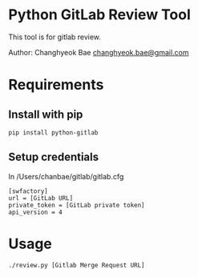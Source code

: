 # Python GitLab Review Tool

This tool is for gitlab review.

Author: Changhyeok Bae <changhyeok.bae@gmail.com>

# Requirements

## Install with pip

```
pip install python-gitlab
```

## Setup credentials

In /Users/chanbae/gitlab/gitlab.cfg
```
[swfactory]
url = [GitLab URL]
private_token = [GitLab private token]
api_version = 4
```

# Usage

```
./review.py [Gitlab Merge Request URL]    
```
